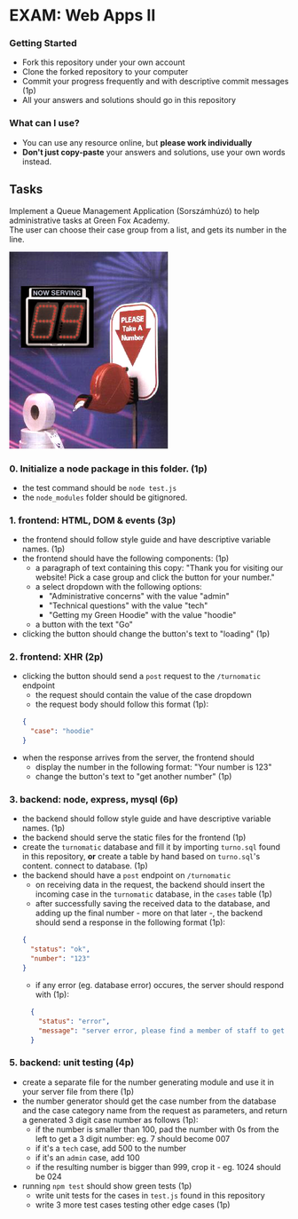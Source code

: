 # EXAM: Web Apps II

### Getting Started
 - Fork this repository under your own account
 - Clone the forked repository to your computer
 - Commit your progress frequently and with descriptive commit messages (1p)
 - All your answers and solutions should go in this repository

### What can I use?
- You can use any resource online, but **please work individually**
- **Don't just copy-paste** your answers and solutions, use your own words instead.


## Tasks
Implement a Queue Management Application (Sorszámhúzó) to help
administrative tasks at Green Fox Academy.   
The user can choose their case group from a list,
and gets its number in the line.

![Image of a Turnomatic](TurnomaticLG.jpg)

### 0. Initialize a node package in this folder. (1p)
- the test command should be `node test.js`
- the `node_modules` folder should be gitignored.

### 1. frontend: HTML, DOM & events (3p)
- the frontend should follow style guide and have descriptive variable names. (1p)
- the frontend should have the following components: (1p)
  - a paragraph of text containing this copy: "Thank you for visiting our website! Pick a case group and click the button for your number."
  - a select dropdown with the following options:
    - "Administrative concerns" with the value "admin"
    - "Technical questions" with the value "tech"
    - "Getting my Green Hoodie" with the value "hoodie"
  - a button with the text "Go"
- clicking the button should change the button's text to "loading" (1p)

### 2. frontend: XHR (2p)
- clicking the button should send a `post` request to the `/turnomatic` endpoint
  - the request should contain the value of the case dropdown
  - the request body should follow this format (1p):
  ```json
  {
    "case": "hoodie"
  }
  ```
- when the response arrives from the server, the frontend should
  - display the number in the following format: "Your number is 123"
  - change the button's text to "get another number" (1p)

### 3. backend: node, express, mysql (6p)
- the backend should follow style guide and have descriptive variable names. (1p)
- the backend should serve the static files for the frontend (1p)
- create the `turnomatic` database and fill it by importing `turno.sql` found in this repository, **or** create a table by hand based on `turno.sql`'s content. connect to database. (1p)
- the backend should have a `post` endpoint on `/turnomatic`
  - on receiving data in the request, the backend should insert the incoming case in
  the `turnomatic` database, in the `cases` table (1p)
  - after successfully saving the received data to the database, and adding up the final number - more on that later -, the backend should send a response in the following format (1p):   
  ```json
  {
    "status": "ok",
    "number": "123"
  }
  ```
  - if any error (eg. database error) occures, the server should respond with (1p):   
  ```json
    {
      "status": "error",
      "message": "server error, please find a member of staff to get your number"
    }
  ```

### 5. backend: unit testing (4p)
- create a separate file for the number generating module and use it in your server file from there (1p)
- the number generator should get the case number from the database and the case category name from the request as parameters, and return a generated 3 digit case number as follows (1p):
  - if the number is smaller than 100, pad the number with 0s from the left to get a 3 digit number: eg. 7 should become 007
  - if it's a `tech` case, add 500 to the number
  - if it's an `admin` case, add 100
  - if the resulting number is bigger than 999, crop it - eg. 1024 should be 024
- running `npm test` should show green tests (1p)
  - write unit tests for the cases in `test.js` found in this repository
  - write 3 more test cases testing other edge cases (1p)
